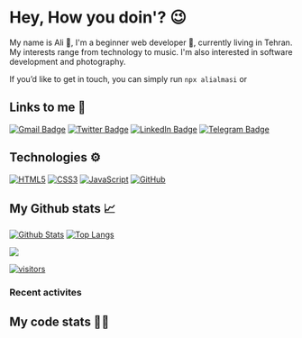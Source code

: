 # Hey, How you doin'? 😉

My name is Ali 👋, I'm a beginner web developer 🌱, currently living in Tehran. My interests range from technology to music. I'm also interested in software development and photography.

If you’d like to get in touch, you can simply run `npx alialmasi` or

## Links to me 🔗

[![Gmail Badge](https://img.shields.io/badge/Mail-EA4335?logo=Gmail&logoColor=white&link=mailto:a710almasi@gmail.com)](mailto:a710almasi@gmail.com)
[![Twitter Badge](https://img.shields.io/badge/Twitter-1DA1F2?logo=Twitter&logoColor=white&link=https://twitter.com/a710almasi)](https://twitter.com/a710almasi)
[![LinkedIn Badge](https://img.shields.io/badge/LinkedIn-0A66C2?logo=LinkedIn&logoColor=white&link=https://linkedin.com/in/alialmasi)](https://linkedin.com/in/alialmasi)
[![Telegram Badge](https://img.shields.io/badge/Telegram-26A5E4?logo=Telegram&logoColor=white&link=https://t.me/al1almasi)](https://t.me/al1almasi)


## Technologies ⚙️

[![HTML5](https://img.shields.io/badge/-HTML5-E34F26?style=for-the-badge&&logo=html5&logoColor=white)](https://github.com/alialmasi)
[![CSS3](https://img.shields.io/badge/-CSS3-1572B6?style=for-the-badge&&logo=css3)](https://github.com/alialmasi)
[![JavaScript](https://img.shields.io/badge/-JavaScript-black?style=for-the-badge&&logo=javascript)](https://github.com/alialmasi)
[![GitHub](https://img.shields.io/badge/-GitHub-181717?style=for-the-badge&&logo=github)](https://github.com/alialmasi)

## My Github stats 📈

[![Github Stats](https://github-readme-stats.vercel.app/api?username=alialmasi&count_private=true&show_icons=true&theme=dracula)](https://github.com/alialmasi)
[![Top Langs](https://github-readme-stats.vercel.app/api/top-langs/?username=minoveaz&layout=compact&theme=dracula)](https://github.com/alialmasi)

[![](https://github-profile-trophy.vercel.app/?username=alialmasi&margin-w=10&margin-h=5&column=3&theme=dracula)](https://github.com/alialmasi)

[![visitors](https://visitor-badge.glitch.me/badge?page_id=alialmasi)](https://github.com/alialmasi)

### Recent activites
<!--START_SECTION:activity-->
<!--END_SECTION:activity-->

## My code stats 👨‍💻

<!--START_SECTION:waka-->
<!--END_SECTION:waka-->

[repo-pin]: https://github-readme-stats.vercel.app/api/pin/?username=alialmasi&repo=alialmasi
